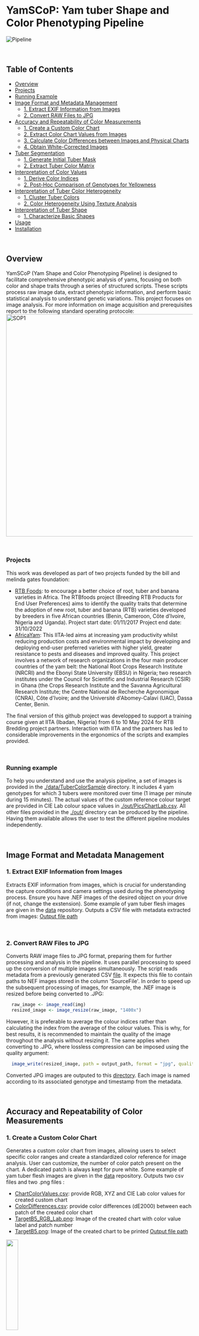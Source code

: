# YamSCoP: Yam tuber Shape and Color Phenotyping Pipeline

![Pipeline](https://github.com/dcornet/YamSCoP/blob/main/Images/YamSCoP_Pipeline.jpg)  

<br>

## Table of Contents
- [Overview](#overview)
- [Projects](#projects)
- [Running Example](#running-example)
- [Image Format and Metadata Management](#image-format-and-metadata-management)
  - [1. Extract EXIF Information from Images](#1-extract-exif-information-from-images)
  - [2. Convert RAW Files to JPG](#2-convert-raw-files-to-jpg)
- [Accuracy and Repeatability of Color Measurements](#accuracy-and-repeatability-of-color-measurements)
  - [1. Create a Custom Color Chart](#1-create-a-custom-color-chart)
  - [2. Extract Color Chart Values from Images](#2-extract-color-chart-values-from-images)
  - [3. Calculate Color Differences between Images and Physical Charts](#3-calculate-color-differences-between-images-and-physical-charts)
  - [4. Obtain White-Corrected Images](#4-obtain-white-corrected-images)
- [Tuber Segmentation](#tuber-segmentation)
  - [1. Generate Initial Tuber Mask](#1-generate-initial-tuber-mask)
  - [2. Extract Tuber Color Matrix](#2-extract-tuber-color-matrix)
- [Interpretation of Color Values](#interpretation-of-color-values)
  - [1. Derive Color Indices](#1-derive-color-indices)
  - [2. Post-Hoc Comparison of Genotypes for Yellowness](#2-post-hoc-comparison-of-genotypes-for-yellowness)
- [Interpretation of Tuber Color Heterogeneity](#interpretation-of-tuber-color-heterogeneity)
  - [1. Cluster Tuber Colors](#1-cluster-tuber-colors)
  - [2. Color Heterogeneity Using Texture Analysis](#2-color-heterogeneity-using-texture-analysis)
- [Interpretation of Tuber Shape](#interpretation-of-tuber-shape)
  - [1. Characterize Basic Shapes](#1-characterize-basic-shapes)
- [Usage](#usage)
- [Installation](#installation)

<br>

## Overview
YamSCoP (Yam Shape and Color Phenotyping Pipeline) is designed to facilitate comprehensive phenotypic analysis of yams, focusing on both color and shape traits through a series of structured scripts. These scripts process raw image data, extract phenotypic information, and perform basic statistical analysis to understand genetic variations. This project focuses on image analysis. For more information on image acquisition and prerequisites report to the following standard operating protocole: 
<a href="https://github.com/dcornet/YamSCoP/blob/main/Docs/RTBfoods_H.2.2_SOP_Color%20Characterization%20through%20Imaging_RTB%20foods_2019.pdf">
  <img src="https://github.com/dcornet/YamSCoP/blob/main/Images/YamSCoP_SOP1.jpg" alt="SOP1" width="600" />
</a>  

<br>

### Projects
This work was developed as part of two projects funded by the bill and melinda gates foundation: 
* [RTB Foods](https://rtbfoods.cirad.fr/): to encourage a better choice of root, tuber and banana varieties in Africa. The RTBfoods project (Breeding RTB Products for End User Preferences) aims to identify the quality traits that determine the adoption of new root, tuber and banana (RTB) varieties developed by breeders in five African countries (Benin, Cameroon, Côte d'Ivoire, Nigeria and Uganda). Project start date: 01/11/2017 Project end date: 31/10/2022
* [AfricaYam](https://africayamphase2.com/): This IITA-led aims at increasing yam productivity whilst reducing production costs and environmental impact by developing and deploying end-user preferred varieties with higher yield, greater resistance to pests and diseases and improved quality. This project involves a network of research organizations in the four main producer countries of the yam belt: the National Root Crops Research Institute (NRCRI) and the Ebonyi State University (EBSU) in Nigeria; two research institutes under the Council for Scientific and Industrial Research (CSIR) in Ghana (the Crops Research Institute and the Savanna Agricultural Research Institute; the Centre National de Recherche Agronomique (CNRA), Côte d'Ivoire; and the Université d'Abomey-Calavi (UAC), Dassa Center, Benin.  

The final version of this github project was developped to support a training course given at IITA (Ibadan, Nigeria) from 6 to 10 May 2024 for RTB Bredding project partners. Interaction with IITA and the partners has led to considerable improvements in the ergonomics of the scripts and examples provided.

<br>

### Running example
To help you understand and use the analysis pipeline, a set of images is provided in the [./data/TuberColorSample](./data/TuberColorSamples) directory. It includes 4 yam genotypes for which 3 tubers were monitored over time (1 image per minute during 15 minutes). The actual values of the custom reference colour target are provided in CIE Lab colour space values in [./out/PicsChartLab.csv](./out/PicsChartLab.csv). All other files provided in the [./out/](./out/) directory can be produced by the pipeline. Having them available allows the user to test the different pipeline modules independently.  

<br>

## Image Format and Metadata Management 
### 1. Extract EXIF Information from Images
Extracts EXIF information from images, which is crucial for understanding the capture conditions and camera settings used during the phenotyping process.
Ensure you have .NEF images of the desired object on your drive (if not, change the exstension). Some example of yam tuber flesh images are given in the [data](./data/TuberColorSamples) repository.
Outputs a CSV file with metadata extracted from images: [Output file path](./out/Picsmeta.csv) 

<br>

### 2. Convert RAW Files to JPG
Converts RAW image files to JPG format, preparing them for further processing and analysis in the pipeline. It uses parallel processing to speed up the conversion of multiple images simultaneously. The script reads metadata from a previously generated CSV [file](./out/Picsmeta.csv). It expects this file to contain paths to NEF images stored in the column 'SourceFile'. 
In order to speed up the subsequent processing of images, for example, the .NEF image is resized before being converted to .JPG: 
```R
  raw_image <- image_read(img)
  resized_image <- image_resize(raw_image, "1400x")
```
However, it is preferable to average the colour indices rather than calculating the index from the average of the colour values. This is why, for best results, it is recommended to maintain the quality of the image throughout the analysis without resizing it. The same applies when converting to .JPG, where lossless compression can be imposed using the quality argument:
```R
  image_write(resized_image, path = output_path, format = "jpg", quality=100) 
```
Converted JPG images are outputed to this [directory](./out/JPGconvertedPics/). Each image is named according to its associated genotype and timestamp from the metadata.  

<br>

## Accuracy and Repeatability of Color Measurements  
### 1. Create a Custom Color Chart
Generates a custom color chart from images, allowing users to select specific color ranges and create a standardized color reference for image analysis. User can customize, the number of color patch present on the chart. A dedicated patch is always kept for pure white. Some example of yam tuber flesh images are given in the [data](./data) repository.
Outputs two csv files and two .png files :
* [ChartColorValues.csv](./out/CustomColorChart/ChartColorValues.csv): provide RGB, XYZ and CIE Lab color values for created custom chart
* [ColorDifferences.csv](./out/CustomColorChart/ColorDifference.csv): provide color differences (dE2000) between each patch of the created color chart
* [TargetB5_RGB_Lab.png](./out/CustomColorChart/TargetB5_RGB_Lab.png): Image of the created chart with color value label and patch number
* [TargetB5.png](./out/CustomColorChart/TargetB5.png): Image of the created chart to be printed
[Output file path](./out/CustomColorChart)
<img src="./out/CustomColorChart/TargetB5_RGB_Lab.png" width="25%">
<p>This script logs its progress to the console and will report on incompatible chart size or potential issues with color picked from image (e.g. similar color based on dE2000 distance).</p>

<br>


### 2. Extract Color Chart Values from Images
Analyzes images to retrieve color chart data, which is used to calibrate and correct colors in phenotyping images accurately. Color patch are detected using the simpleBlobDetector function of Rvision package:
```R
   patch<-Rvision::simpleBlobDetector(
     img, 50, 220, 10, 2, 10, filter_by_area=T, min_area=3000, max_area=10000, 
     filter_by_color=F, filter_by_circularity=T, min_circularity=0.6, max_circularity=1,
     filter_by_convexity=F, filter_by_inertia=T
   )
```
'min_area' and 'max_area' arguments should be adapted regardiung the image and chart respective size. It utilizes parallel processing to handle large batches of images efficiently and computes various color metrics including RGB, XYZ, and CIE Lab color values. Additionally, it compares observed color values (from chart on image) against theoretical values (measured with chromameter on the real chart). A white correction is applied following [Mendoza et al. 2006](http://dx.doi.org/10.1016/j.postharvbio.2006.04.004).   
The script reads metadata from a CSV file located at [./out/Picsmeta.csv](./out/Picsmeta.csv) and image files from [./out/JPGconvertedPics/](./out/JPGconvertedPics/) directory.
Outputs several files including [individual patch recognition images](./out/PatchRecognition/), [chart color comparison images](./out/ColorChartTheorVSobs/), and a comprehensive CSV file with [all color data](./out/PicsChartLab.csv):
<img src="https://github.com/dcornet/YamSCoP/blob/main/out/PacthRecognition/Patch_A104_120.JPG" width="600">
<img src="https://github.com/dcornet/YamSCoP/blob/main/out/ColorChartTheorVSobs/A104_120.png" width="300">

<br>

### 3. Calculate Color Differences between Images and Physical Charts
Calculates the Delta E 2000 color difference values (dE2000, [Sharma et al. 2004](http://www.ece.rochester.edu/~gsharma/ciede2000/ciede2000noteCRNA.pdf)) from the color charts between images (repeatability) and against real chart value measured using chromamater (accuracy). This script calculates the dE2000 color difference betweentheoretical and observed color values from color patches (before and after white correction). It generates visual representations of these differences and assesses variation across multiple measurements. The script handles large data sets and uses advanced color science techniques to provide accurate and detailed color analysis. The script reads processed color data from [./out/PicsChartLab.csv](./out/PicsChartLab.csv) and theoretical values from [./data/ColorChartTheoreticalValues.csv](./data/ColorChartTheoreticalValues.csv). Outputs include PNG files visualizing the [dE2000 differences](./out/):  
<img src="https://github.com/dcornet/YamSCoP/blob/main/out/dE_BetweenPics.png" width="900">  

<img src="https://github.com/dcornet/YamSCoP/blob/main/out/dE_ObsTheoWC.png" width="900">  

In order to interpret results, the table below explains how different Delta E values relate to human color perception:  

| Delta E | Perception                              |
|---------|------------------------------------------|
| <= 1.0  | Not perceptible by human eyes.           |
| 1 - 2   | Perceptible through close observation.   |
| 2 - 10  | Perceptible at a glance.                 |
| 11 - 49 | Colors are more similar than opposite.   |
| 100     | Colors are exact opposite.               |

<br>

### 4. Obtain White-Corrected Images
Applies white balancing to images based on color chart data, ensuring that colors are represented accurately in images before analysis. The applied white correction follow [Mendoza et al. 2006](http://dx.doi.org/10.1016/j.postharvbio.2006.04.004).It utilizes color science transformations to convert image colors from RGB to XYZ to Lab and back, applying white balance correction with reference white values derived from theoretical color charts and observed image data. Images are read from [./out/JPGconvertedPics/](./out/JPGconvertedPics/) and color data from [./out/Picsmeta.csv](./out/Picsmeta.csv). Theoretical color values are read from [./data/ColorChartTheoreticalValues.csv](./data/ColorChartTheoreticalValues.csv). Outputs corrected images into [./out/WhiteCorrected/](./out/WhiteCorrected/).  

<br>

## Tuber Segmentation
### 1. Generate Initial Tuber Mask
Creates initial segmentation masks for tubers in images, which are used to isolate and analyze specific tuber regions in subsequent scripts. It processes a series of JPEG images to segment tubers based on color and shape parameters. It utilizes image processing techniques to binarize, denoise, and segment images, extracting shape features for further analysis and keeping segmentation mask for each genotype to be applied later on further image from the same time series. Images are read from [./out/WhiteCorrected/](./out/WhiteCorrected/) and metadata from [./out/Picsmeta.csv](./out/Picsmeta.csv). 
Genotype tuber sgmentation mask is kept in a .RDS file for later analysis. Detailed shape parameters are saved to [./out/BasicShapeParams.csv](./out/BasicShapeParams.csv). Outputs include segmented images and shape parameters results saved in [./out/TuberSegmentation/](./out/TuberSegmentation/):
<img src="https://github.com/dcornet/YamSCoP/blob/main/Images/YamSCoP_Segmentation.jpg" width="900">

<br>

### 2. Extract Tuber Color Matrix
Extracts color data from tuber segments and compiles this into a matrix format for further statistical analysis. This script processes a series of JPEG images from multiple genotypes of tubers to analyze and extract color data. It applies image segmentation masks and resizes images for standardized processing. The script operates in batches, handling images by genotype and time, and compiles color data into a large dataset. Images are loaded from [./out/WhiteCorrected/](./out/WhiteCorrected/) with metadata from [./out/Picsmeta.csv](./out/Picsmeta.csv). Image segmentation masks are read from [./out/InitTuberMask.RDS](./out/InitTuberMask.RDS). Outputs color data for each segmented tuber pixel into [./out/TuberColors.RDS](./out/TuberColors.RDS). Each entry includes the RGB color values and related metadata for the segmented areas.
The script handles large image files and generates substantial data, requiring significant memory and processing power. Ensure adequate system resources are available before running.  

<br>

## Interpretation of Color Values
### 1. Derive Color Indices
Calculates various color indices from the tuber color data, providing detailed insights into the color traits of different yam varieties. This script is designed to calculate and analyze various color indices from tuber images. It converts RGB color values to different color spaces and calculates several indices including whiteness and yellowness. The script further examines the changes in these indices over time and across different genotypes, and conducts statistical analysis including correlation matrices and principal component analysis (PCA) to explore the relationships between the different color traits. Color data for tubers are loaded from [./out/TuberColors.RDS](./out/TuberColors.RDS), which includes segmented image data with RGB values for different tuber sections. 
Available color indices:
| Index               | Equation                                                                                       | Reference                                                                                       | Color Space |
|---------------------|-----------------------------------------------------------------------------------------------|-------------------------------------------------------------------------------------------------|--------------------------------|
| Whiteness index     | $$WI_{Croes} = L - \sqrt{a^2} - b$$                                                           | [Croes 1961](https://www.cerealsgrains.org/publications/cc/backissues/1961/Documents/chem38_8.pdf) | [CIELAB](https://en.wikipedia.org/wiki/CIELAB_color_space) |
| Whiteness index     | $$WI_{Judd}  = 100 - \sqrt{(100 - L)^2 + a^2 + b^2}$$                                         | [Judd and Wyszecki 1963; *In* Hirschler 2012](https://www.researchgate.net/file.PostFileLoader.html?id=562c1fc85f7f715b228b4577&assetKey=AS:288236296523776@1445732296739) | [CIELAB](https://en.wikipedia.org/wiki/CIELAB_color_space) |
| Whiteness index     | $$WI_{Hunter} = L - 3b$$                                                                      | [Hunter 1960](https://opg.optica.org/josa/abstract.cfm?URI=josa-50-1-44)                          | [CIELAB](https://en.wikipedia.org/wiki/CIELAB_color_space) |
| Whiteness index     | $$WI_{ASTM_{E313}} = 100 - \sqrt{(100 - Y)^2 + X^2 + Z^2}$$                                      | [ASTM E313-20](https://www.astm.org/Standards/E313.htm)                                           | [XYZ](https://en.wikipedia.org/wiki/CIE_1931_color_space) |
| Yellowness index    | $$YI_{ASTM_{E313}} = 100 \times \frac{1.3013X - 1.1498Z}{Y}$$                                   | [ASTM E313-20](https://www.astm.org/Standards/E313.htm)                                           | [XYZ](https://en.wikipedia.org/wiki/CIE_1931_color_space) |
| Yellowness index    | $$YI_{Francis} = \frac{142.86b}{L}$$                                                          | [Francis and Clydesdale 1975; *In* Hirschler 2012](https://www.researchgate.net/file.PostFileLoader.html?id=562c1fc85f7f715b228b4577&assetKey=AS:288236296523776@1445732296739) | [CIELAB](https://en.wikipedia.org/wiki/CIELAB_color_space) |
| Yam purpleness index| $$Hue = 180 + \frac{\arctan(\frac{b}{a}) \cdot 180}{\pi} \text{  if } a < 0 \quad \text{else} \quad \frac{\arctan(\frac{b}{a}) \cdot 180}{\pi}$$ | [Jouhar et al. 2022](https://www.mdpi.com/2076-3417/12/14/6841) | [CIELAB](https://en.wikipedia.org/wiki/CIELAB_color_space) |
| Browness index      | $$BI_{Buera} = 100 \cdot \frac{X - 0.31}{0.172} \quad \text{where} \quad X = \frac{a + 1.75L}{5.645L + a - 3.012b}$$ | [Buera et al. 1985; *In* Hirschler 2012](https://www.researchgate.net/file.PostFileLoader.html?id=562c1fc85f7f715b228b4577&assetKey=AS:288236296523776@1445732296739) | [CIELAB](https://en.wikipedia.org/wiki/CIELAB_color_space) |


The script outputs various graphical representations of the color indices analysis, including line plots of color indices over time, bar plots comparing color indices, and correlation matrices. The following two plots illustrate respectively the evolution of color indices over time by genotype and tuber, and the average value of color indices over the three tubers at initial and final observation time and the evolution between these two timestamp (i.e. the slope or the difference): 
<img src="https://github.com/dcornet/YamSCoP/blob/main/out/LinePlot_ColorIndicesOverTimeByGenotype.png" width="900">  

<img src="https://github.com/dcornet/YamSCoP/blob/main/out/BarPlot_ColorIndicesMeanSD%26diffByGenotype.png" width="700">  

Additionally, relationships between variables can be studied using correlation plot or PCA:

<img src="https://github.com/dcornet/YamSCoP/blob/main/out/CorPlot_ColorIndicesMeanSD%26diff.png" width="800">  

<img src="https://github.com/dcornet/YamSCoP/blob/main/out/PCABiplot_ColorIndicesMeanSD%26diff.png" width="400"> <img src="https://github.com/dcornet/YamSCoP/blob/main/out/PCA_ColorIndicesMeanSD%26diff.png" width="400">  

<br>

### 2. Post-Hoc Comparison of Genotypes for Yellowness
Performs statistical comparisons between different yam genotypes based on the extracted color indices, helping to highlight phenotypic differences driven by genetic variation. This script performs a detailed post hoc statistical comparison of the Yellowness index among different genotypes. It utilizes a Bonferroni adjustment for multiple comparisons and generates box plots to visually represent the differences across genotypes, facilitating the identification of significant variations.
Reads data from [./out/ColorIndicesByGeniotypeAndTub.csv](./out/ColorIndicesByGeniotypeAndTub.csv), focusing on Yellowness index values. Generates a box plot visualizing the post hoc comparisons of the Yellowness index across genotypes. The plot is saved to [./out/Boxplot_YelIndexPostHocByGenotype.png](./out/Boxplot_YelIndexPostHocByGenotype.png):  

<img src="https://github.com/dcornet/YamSCoP/blob/main/out/Boxplot_YelIndexPostHocByGenotype.png" width="600">  


<br>


## Interpratation of tuber color heterogeneity
### 1. Cluster Tuber Colors
This R script is designed to analyze and visualize color data from images of tubers. It was mostly adapted from the [colordistance vignette](https://cran.r-project.org/web/packages/colordistance/vignettes/color-spaces.html) from Hannah Weller. It begins by loading necessary libraries and reading data from RDS and CSV files. The script defines several functions to convert RGB values to color names ([X11](https://en.wikipedia.org/wiki/X11_color_names), [NTC](https://chir.ag/projects/ntc/ntc.js) or [XKCD](https://xkcd.com/color/rgb/) color name systems), create images from RGB matrices, and perform clustering analysis. It processes each unique combination of genotype and timestamp, creating images and performing k-means clustering on the color data. The script generates plots to visualize color clusters and their proportions, and combines results across different genotypes and timestamps. Finally, it creates heatmaps to show the color distances between clusters, providing a comprehensive analysis of color variations in the tuber images.
The first clustering method investigated is based on a binning of the 3D RGB color space using getImageHist() function. It allow to plot pixels in a 3D RGB box and to extract average color value for each desired bins from this box:  

<img src="https://github.com/dcornet/YamSCoP/blob/main/Images/YamScop_SegmentedTubersBinnedPxl2.png" width="800">  

To be able to make image-specific color choices we further used k-means clusterin. If an image has important color variation in a narrow region of color space, k-means may be able to pick up on it more easily than a color histogram would. But the number of clusters might change from one image to another. Here we seek for a cluster number allowing to maximize the between-cluster sum of square (BSS) compared to the total sum of square (TSS) with BSS/TSS > 90% :

<img src="https://github.com/dcornet/YamSCoP/blob/main/Images/YamScop_kmeans_clustering2.png" width="800"> 

From the color cluster values, it is then possible to look for the closer color name:

<img src="https://github.com/dcornet/YamSCoP/blob/main/Images/YamScop_kmeans_colName.png" width="600"> 

Dealing wit 4 genotypes followed during time, it is possible to illustrate the color cluster dynamic bteween genotypes:

<img src="https://github.com/dcornet/YamSCoP/blob/main/out/ColorClusterDynamicByVar.png" width="900"> 

And finally we can look at the genotype clustering based on color distances between them:

<img src="https://github.com/dcornet/YamSCoP/blob/main/out/ColorDistanceHeatmaps.png" width="600"> 

<br>


### 2. Color Heterogeneity using texture analysis
- **Description**: This involves using texture analysis methods (e.g., Gray Level Co-occurrence Matrix, GLCM).
- **Application**: Can identify patterns and structures in the color distribution.
- **Quantitative Metric**:
  - **GLCM Contrast**
    - **Definition**: Measures the local variations in the GLCM. It is calculated as the sum of the squared differences from the mean.
    - **Interpretation**: High contrast indicates a high level of local intensity variation, implying a more pronounced texture.
  - **GLCM Dissimilarity**
    - **Definition**: Measures the difference between pairs of pixels. It is similar to contrast but less sensitive to larger intensity differences.
    - **Interpretation**: Higher dissimilarity values indicate greater variation in intensity, representing a rougher texture.
  - **GLCM Homogeneity**
    - **Definition**: Measures the closeness of the distribution of elements in the GLCM to the GLCM diagonal.
    - **Interpretation**: Higher homogeneity values indicate more uniform textures.
  - **GLCM ASM (Angular Second Moment)**
    - **Definition**: Measures the uniformity or energy of the GLCM. It is the sum of the squared elements in the GLCM.
    - **Interpretation**: High ASM values indicate textures with repetitive patterns and lower complexity.
  - **GLCM Entropy**
    - **Definition**: Measures the randomness in the GLCM. It is calculated as the negative sum of the probability of occurrence multiplied by the logarithm of the probability.
    - **Interpretation**: High entropy indicates a more complex texture with higher randomness.
  - **GLCM Mean**
    - **Definition**: The mean intensity of the pixel pairs in the GLCM.
    - **Interpretation**: Represents the average texture intensity.
  - **GLCM Variance**
    - **Definition**: Measures the dispersion of intensities in the GLCM.
    - **Interpretation**: High variance indicates more significant intensity variation.
  - **GLCM Correlation**
    - **Definition**: Measures how correlated a pixel is to its neighbor over the entire image.
    - **Interpretation**: Higher correlation values indicate a more predictable texture pattern.
  - **GLCM SA (Sum Average)**
    - **Definition**: Sum average is the mean of the sums of the elements in the GLCM.
    - **Interpretation**: It is related to the average intensity of the texture.
- **Reference URL**: [GLCM Tutorial](https://www.fp.ucalgary.ca/mhallbey/tutorial.htm)
- **R Library**: The `GLCMTextures` package in R can be used for texture analysis.

```R
install.packages("GLCMTextures")
library(GLCMTextures)
```

<br>

In the exemple hereunder the RGB segmented tuber is turned into greyscale using luminance value. Afterward the GLCM and derivated indices are calculated:

<img src="https://github.com/dcornet/YamSCoP/blob/main/Images/HeterIndicess.png" width="800"> 

<br>


### 2. **Color Coherence Vector (CCV)**
- **Description**: CCV divides pixels of each color into coherent and incoherent pixels, providing finer detail than simple histograms. Coherent pixels are part of large, uniform color regions, while incoherent pixels belong to small, scattered color regions.
- **Application**: Measures the spatial coherence of colors, distinguishing between large areas of uniform color and small areas of noise.
- **Quantitative Metric**: The proportion of coherent pixels versus incoherent pixels for each color can be quantified. High coherence indicates large uniform color regions, while high incoherence indicates noise or high color variability.
- **Reference URL**: [Color Coherence Vectors](http://vfacstaff.ltu.edu/lshamir/color_coherence/)
- **R Library**: While there isn't a direct CCV implementation in R, you can use the `EBImage` package for image processing, which can be adapted to implement CCV.
```R
install.packages("EBImage")
library(EBImage)
````  

<br>

## Interpratation of tuber shape
## 1. Characterize Basic Shapes
Analyzes basic shape parameters of yams using image processing techniques to quantify morphological traits that are critical for breed characterization and selection.
This script analyzes the shape parameters of tubers from digitized image data. It adjusts raw measurements for pixel resolution to derive real-world dimensions in millimeters and square centimeters. The script performs statistical comparisons of these shape parameters across different tuber genotypes, using box plots to visually represent variations and conducting post-hoc tests to identify statistically significant differences.
Processes shape data from [./out/BasicShapeParams.csv](./out/BasicShapeParams.csv), which contains various geometric measurements derived from image analysis.
Produces box plots saved as PNG files in './out/', comparing different shape traits across genotypes. The plots include statistical annotations to highlight significant differences:  

<img src="https://github.com/dcornet/YamSCoP/blob/main/out/Boxplot_ShapeParamByGenotype.png" width="600">  

<br>


## Usage
Each script is standalone but designed to be run sequentially as part of the pipeline. Detailed instructions on how to execute each script can be found at the top of the script files.

<br>

## Installation
Ensure R is installed on your machine along with the necessary packages:

### Color Science and Manipulation
- [colorscience](https://cran.r-project.org/web/packages/colorscience/vignettes/colorscience.html) - For color science calculations and transformations.
- [farver](https://cran.r-project.org/web/packages/farver/vignettes/farver.html) - For high-performance color space manipulation.
- [randomcoloR](https://cran.r-project.org/web/packages/randomcoloR/vignettes/randomcoloR.html) - For generating distinct colors for data visualization.
- [colordistance](https://cran.r-project.org/web/packages/colordistance/vignettes/colordistance.html) - For comparing images based on color content.

### Image Processing and Analysis
- [EBImage](https://bioconductor.org/packages/release/bioc/vignettes/EBImage/inst/doc/EBImage-introduction.html) - For image processing and analysis (used in image-based scripts).
- [exifr](https://cran.r-project.org/web/packages/exifr/vignettes/exifr.html) - Reads EXIF data using ExifTool and returns results as a data frame.
- [imager](https://cran.r-project.org/web/packages/imager/vignettes/imager.html) - For image processing and analysis.
- [magick](https://cran.r-project.org/web/packages/magick/vignettes/intro.html) - For advanced image processing capabilities.
- [Rvision](https://cran.r-project.org/web/packages/Rvision/vignettes/Rvision.html) - For image processing and analysis, particularly in handling and analyzing image data in R.
- [png](https://cran.r-project.org/web/packages/png/vignettes/png.pdf) - For reading and writing PNG images.

### Data Analysis and Visualization
- [factoextra](https://cran.r-project.org/web/packages/factoextra/vignettes/factoextra.html) - For visualizing results from FactoMineR.
- [FactoMineR](https://cran.r-project.org/web/packages/FactoMineR/vignettes/FactoMineR.html) - For exploratory and multivariate data analysis.
- [ggcorrplot](https://cran.r-project.org/web/packages/ggcorrplot/vignettes/ggcorrplot.html) - For visualizing correlation matrices.
- [ggpubr](https://cran.r-project.org/web/packages/ggpubr/vignettes/ggpubr.html) - For creating easily publishable ggplot2 plots.
- [gridExtra](https://cran.r-project.org/web/packages/gridExtra/vignettes/arrangeGrob.html) - For arranging multiple grid-based plots.
- [psych](https://cran.r-project.org/web/packages/psych/vignettes/overview.pdf) - For psychological, psychometric, and personality research.
- [tidyverse](https://cran.r-project.org/web/packages/tidyverse/vignettes/tidyverse.html) - For data manipulation and visualization.
- [grid](https://cran.r-project.org/web/packages/grid/vignettes/grid.pdf) - For graphics functions.
- [grDevices](https://cran.r-project.org/web/packages/grDevices/vignettes/grDevices.pdf) - For base graphic devices and support for color handling.

### Parallel Computing
- [doParallel](https://cran.r-project.org/web/packages/doParallel/vignettes/gettingstartedParallel.html) - For parallel computing capabilities.
- [foreach](https://cran.r-project.org/web/packages/foreach/vignettes/foreach.html) - For executing looping constructs.
- [parallel](https://cran.r-project.org/web/packages/parallel/vignettes/parallel.pdf) - For support for parallel computation.

### Statistical Modeling and Analysis
- [inti](https://cran.r-project.org/web/packages/inti/vignettes/inti.html) - For genetic statistics such as heritability.
- [lme4](https://cran.r-project.org/web/packages/lme4/vignettes/lmer.html) - For fitting linear mixed-effects models.
- [lmerTest](https://cran.r-project.org/web/packages/lmerTest/vignettes/lmerTest.html) - To provide p-values for linear mixed-effect models.
- [multcomp](https://cran.r-project.org/web/packages/multcomp/vignettes/multcomp.html) - For conducting multiple comparisons.


<br>

For CRAN package:
```R
install.packages(c("BiocManager""tidyverse", "ggpubr", "lme4", "multcomp", "lmerTest", "psych", "gridExtra", "colorscience", "farver", "inti", "ggcorrplot", "FactoMineR", "factoextra", "magick", "imager", "foreach", "doParallel", "parallel", "randomcoloR"), dependencies = TRUE)
```

For Bioconductor package:
```R
if (!require("BiocManager", quietly = TRUE))
    install.packages("BiocManager")
BiocManager::install("EBImage")
```

For Rvision: visit [RVision installing guidelines](https://swarm-lab.github.io/Rvision/articles/z1_install.html)

